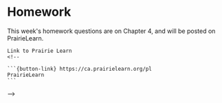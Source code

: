 # Homework

This week's homework questions are on Chapter 4, and will be posted on PrairieLearn.


````{card}
Link to Prairie Learn
<!-- 
 
```{button-link} https://ca.prairielearn.org/pl
PrairieLearn
```
````
-->
